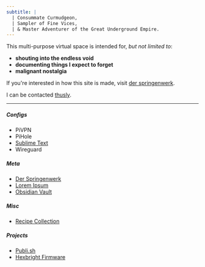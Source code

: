 ```yaml
---
subtitle: |
  | Consummate Curmudgeon,
  | Sampler of Fine Vices,
  | & Master Adventurer of the Great Underground Empire.
---
```


This multi-purpose virtual space is intended for, *but not limited to*:

- **shouting into the endless void**
- **documenting things I expect to forget**
- **malignant nostalgia**

If you're interested in how this site is made, visit [der springenwerk](/meta/der-springenwerk.html).

I can be contacted [thusly](mailto:jeremy@01001010.net?subject=Hi!).

---

##### Configs
- PiVPN
- PiHole
- [Sublime Text](/conf/sublime-text.html)
- Wireguard

##### Meta
- [Der Springenwerk](/meta/der-springenwerk.html)
- [Lorem Ipsum](/meta/lorem-ipsum.html)
- [Obsidian Vault](/obsidian-vault/Meta/Index.html)

##### Misc
- [Recipe Collection](/misc/recipes.html)


##### Projects
- [Publi.sh](https://www.github.com/jeremy-rm/publi.sh)
- [Hexbright Firmware](https://www.github.com/jeremy-rm/hexbright-firmware)

<!--
##### Unsorted
- [Cloudflare DDNS](/unsorted/cloudflare-ddns.html)
- [Console Twitter Trends](/unsorted/twittertrends.html)
- [PiStatus](/unsorted/pistatus.html)
- [PiTemps](/unsorted/pitemps.html)
-->